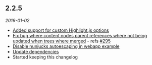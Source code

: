 ## 2.2.5
*2016-01-02*

* [Added support for custom Highlight.js options](https://github.com/jnordberg/wintersmith/pull/297/files)
* [Fix bug where content nodes parent references where not being updated when trees where merged](https://github.com/jnordberg/wintersmith/pull/296/files) - refs [#295](https://github.com/jnordberg/wintersmith/issues/295)
* [Disable nunjucks autoescaping in webapp example](https://github.com/jnordberg/wintersmith/commit/d75b60c207eaae3ad7e252280fbc5e1a00388b99)
* [Update dependencies](https://github.com/jnordberg/wintersmith/commit/4911c15a5e79d46f020cdea8ad0320894dae45e6)
* Started keeping this changelog
